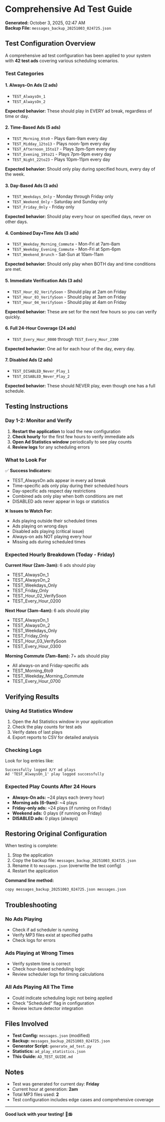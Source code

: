 # Comprehensive Ad Test Guide

**Generated:** October 3, 2025, 02:47 AM  
**Backup File:** `messages_backup_20251003_024725.json`

## Test Configuration Overview

A comprehensive ad test configuration has been applied to your system with **42 test ads** covering various scheduling scenarios.

### Test Categories

#### 1. Always-On Ads (2 ads)
- `TEST_AlwaysOn_1`
- `TEST_AlwaysOn_2`

**Expected behavior:** These should play in EVERY ad break, regardless of time or day.

#### 2. Time-Based Ads (5 ads)
- `TEST_Morning_6to9` - Plays 6am-9am every day
- `TEST_Midday_12to13` - Plays noon-1pm every day
- `TEST_Afternoon_15to17` - Plays 3pm-5pm every day
- `TEST_Evening_19to21` - Plays 7pm-9pm every day
- `TEST_Night_22to23` - Plays 10pm-11pm every day

**Expected behavior:** Should only play during specified hours, every day of the week.

#### 3. Day-Based Ads (3 ads)
- `TEST_Weekdays_Only` - Monday through Friday only
- `TEST_Weekend_Only` - Saturday and Sunday only
- `TEST_Friday_Only` - Friday only

**Expected behavior:** Should play every hour on specified days, never on other days.

#### 4. Combined Day+Time Ads (3 ads)
- `TEST_Weekday_Morning_Commute` - Mon-Fri at 7am-8am
- `TEST_Weekday_Evening_Commute` - Mon-Fri at 5pm-6pm
- `TEST_Weekend_Brunch` - Sat-Sun at 10am-11am

**Expected behavior:** Should only play when BOTH day and time conditions are met.

#### 5. Immediate Verification Ads (3 ads)
- `TEST_Hour_02_VerifySoon` - Should play at 2am on Friday
- `TEST_Hour_03_VerifySoon` - Should play at 3am on Friday
- `TEST_Hour_04_VerifySoon` - Should play at 4am on Friday

**Expected behavior:** These are set for the next few hours so you can verify quickly.

#### 6. Full 24-Hour Coverage (24 ads)
- `TEST_Every_Hour_0000` through `TEST_Every_Hour_2300`

**Expected behavior:** One ad for each hour of the day, every day.

#### 7. Disabled Ads (2 ads)
- `TEST_DISABLED_Never_Play_1`
- `TEST_DISABLED_Never_Play_2`

**Expected behavior:** These should NEVER play, even though one has a full schedule.

## Testing Instructions

### Day 1-2: Monitor and Verify

1. **Restart the application** to load the new configuration
2. **Check hourly** for the first few hours to verify immediate ads
3. **Open Ad Statistics window** periodically to see play counts
4. **Review logs** for any scheduling errors

### What to Look For

✅ **Success Indicators:**
- TEST_AlwaysOn ads appear in every ad break
- Time-specific ads only play during their scheduled hours
- Day-specific ads respect day restrictions
- Combined ads only play when both conditions are met
- DISABLED ads never appear in logs or statistics

❌ **Issues to Watch For:**
- Ads playing outside their scheduled times
- Ads playing on wrong days
- Disabled ads playing (critical issue)
- Always-on ads NOT playing every hour
- Missing ads during scheduled times

### Expected Hourly Breakdown (Today - Friday)

**Current Hour (2am-3am):** 6 ads should play
- TEST_AlwaysOn_1
- TEST_AlwaysOn_2
- TEST_Weekdays_Only
- TEST_Friday_Only
- TEST_Hour_02_VerifySoon
- TEST_Every_Hour_0200

**Next Hour (3am-4am):** 6 ads should play
- TEST_AlwaysOn_1
- TEST_AlwaysOn_2
- TEST_Weekdays_Only
- TEST_Friday_Only
- TEST_Hour_03_VerifySoon
- TEST_Every_Hour_0300

**Morning Commute (7am-8am):** 7+ ads should play
- All always-on and Friday-specific ads
- TEST_Morning_6to9
- TEST_Weekday_Morning_Commute
- TEST_Every_Hour_0700

## Verifying Results

### Using Ad Statistics Window

1. Open the Ad Statistics window in your application
2. Check the play counts for test ads
3. Verify dates of last plays
4. Export reports to CSV for detailed analysis

### Checking Logs

Look for log entries like:
```
Successfully logged X/Y ad plays
Ad 'TEST_AlwaysOn_1' play logged successfully
```

### Expected Play Counts After 24 Hours

- **Always-On ads:** ~24 plays each (every hour)
- **Morning ads (6-9am):** ~4 plays
- **Friday-only ads:** ~24 plays (if running on Friday)
- **Weekend ads:** 0 plays (if running on Friday)
- **DISABLED ads:** 0 plays (always)

## Restoring Original Configuration

When testing is complete:

1. Stop the application
2. Copy the backup file: `messages_backup_20251003_024725.json`
3. Rename it to `messages.json` (overwrite the test config)
4. Restart the application

**Command line method:**
```bash
copy messages_backup_20251003_024725.json messages.json
```

## Troubleshooting

### No Ads Playing
- Check if ad scheduler is running
- Verify MP3 files exist at specified paths
- Check logs for errors

### Ads Playing at Wrong Times
- Verify system time is correct
- Check hour-based scheduling logic
- Review scheduler logs for timing calculations

### All Ads Playing All The Time
- Could indicate scheduling logic not being applied
- Check "Scheduled" flag in configuration
- Review lecture detector integration

## Files Involved

- **Test Config:** `messages.json` (modified)
- **Backup:** `messages_backup_20251003_024725.json`
- **Generator Script:** `generate_ad_test.py`
- **Statistics:** `ad_play_statistics.json`
- **This Guide:** `AD_TEST_GUIDE.md`

## Notes

- Test was generated for current day: **Friday**
- Current hour at generation: **2am**
- Total MP3 files used: **2**
- Test configuration includes edge cases and comprehensive coverage

---

**Good luck with your testing!** 🎵📻

